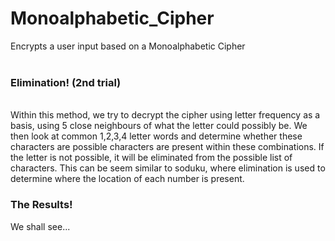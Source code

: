 <h1>Monoalphabetic_Cipher</h1>
Encrypts a user input based on a Monoalphabetic Cipher<br><br>

<h3>Elimination! (2nd trial)</h3><br>
Within this method, we try to decrypt the cipher using letter frequency as a basis, using 5 close neighbours of what the letter could possibly be. We then look at common 1,2,3,4 letter words 
and determine whether these characters are possible characters are present within these combinations. If the letter is not possible, it will be eliminated from the possible list of characters.
This can be seem similar to soduku, where elimination is used to determine where the location of each number is present. <br>

<h3>The Results!</h3>
We shall see...


